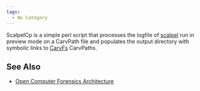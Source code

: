 ```yaml
---
tags:
  - No Category
---
```

ScalpelCp is a simple perl script that processes the logfile of
[scalpel](scalpel.md) run in preview mode on a CarvPath file and
populates the output directory with symbolic links to
[CarvFs](carvfs.md) CarvPaths.

## See Also

- [Open Computer Forensics
  Architecture](open_computer_forensics_architecture.md)